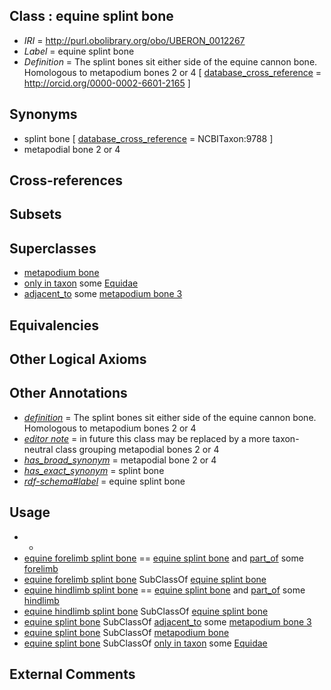 
## Class : equine splint bone

 * *IRI* = http://purl.obolibrary.org/obo/UBERON_0012267
 * *Label* = equine splint bone
 * *Definition* = The splint bones sit either side of the equine cannon bone. Homologous to metapodium bones 2 or 4 [ [database_cross_reference](../../ef/oboInOwl#hasDbXref.md) = http://orcid.org/0000-0002-6601-2165 ]

## Synonyms

 * splint bone [ [database_cross_reference](../../ef/oboInOwl#hasDbXref.md) = NCBITaxon:9788 ]
 * metapodial bone 2 or 4

## Cross-references


## Subsets


## Superclasses

 * [metapodium bone](../../UBERON/21/UBERON_0003821.md)
 * [only in taxon](../../RO/60/RO_0002160.md) some [Equidae](../../NCBITaxon/88/NCBITaxon_9788.md)
 * [adjacent_to](../../RO/20/RO_0002220.md) some [metapodium bone 3](../../UBERON/83/UBERON_0013583.md)

## Equivalencies


## Other Logical Axioms


## Other Annotations

 * *[definition](../../IAO/15/IAO_0000115.md)* = The splint bones sit either side of the equine cannon bone. Homologous to metapodium bones 2 or 4
 * *[editor note](../../IAO/16/IAO_0000116.md)* = in future this class may be replaced by a more taxon-neutral class grouping metapodial bones 2 or 4
 * *[has_broad_synonym](../../ym/oboInOwl#hasBroadSynonym.md)* = metapodial bone 2 or 4
 * *[has_exact_synonym](../../ym/oboInOwl#hasExactSynonym.md)* = splint bone
 * *[rdf-schema#label](../../el/rdf-schema#label.md)* = equine splint bone

## Usage

 * -
 * [equine forelimb splint bone](../../UBERON/68/UBERON_0012268.md) == [equine splint bone](../../UBERON/67/UBERON_0012267.md) and [part_of](../../BFO/50/BFO_0000050.md) some [forelimb](../../UBERON/02/UBERON_0002102.md)
 * [equine forelimb splint bone](../../UBERON/68/UBERON_0012268.md) SubClassOf [equine splint bone](../../UBERON/67/UBERON_0012267.md)
 * [equine hindlimb splint bone](../../UBERON/69/UBERON_0012269.md) == [equine splint bone](../../UBERON/67/UBERON_0012267.md) and [part_of](../../BFO/50/BFO_0000050.md) some [hindlimb](../../UBERON/03/UBERON_0002103.md)
 * [equine hindlimb splint bone](../../UBERON/69/UBERON_0012269.md) SubClassOf [equine splint bone](../../UBERON/67/UBERON_0012267.md)
 * [equine splint bone](../../UBERON/67/UBERON_0012267.md) SubClassOf [adjacent_to](../../RO/20/RO_0002220.md) some [metapodium bone 3](../../UBERON/83/UBERON_0013583.md)
 * [equine splint bone](../../UBERON/67/UBERON_0012267.md) SubClassOf [metapodium bone](../../UBERON/21/UBERON_0003821.md)
 * [equine splint bone](../../UBERON/67/UBERON_0012267.md) SubClassOf [only in taxon](../../RO/60/RO_0002160.md) some [Equidae](../../NCBITaxon/88/NCBITaxon_9788.md)

## External Comments

